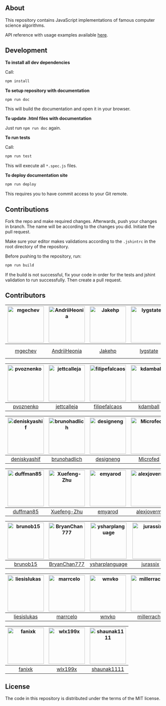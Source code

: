 ## About

This repository contains JavaScript implementations of famous computer science algorithms.

API reference with usage examples available
<a href="https://mgechev.github.io/javascript-algorithms/" target="_blank">here</a>.

## Development

**To install all dev dependencies**

Call:

```bash
npm install
```

**To setup repository with documentation**

```bash
npm run doc
```

This will build the documentation and open it in your browser.

**To update .html files with documentation**

Just run `npm run doc` again.

**To run tests**

Call:

```bash
npm run test
```

This will execute all `*.spec.js` files.

**To deploy documentation site**

```bash
npm run deploy
```

This requires you to have commit access to your Git remote.

## Contributions

Fork the repo and make required changes. Afterwards, push your changes in branch. The name will be according to the changes you did. Initiate the pull request.

Make sure your editor makes validations according to the `.jshintrc` in the root directory of the repository.

Before pushing to the repository, run:

```bash
npm run build
```

If the build is not successful, fix your code in order for the tests and jshint validation to run successfully. Then create a pull request.

## Contributors

[<img alt="mgechev" src="https://avatars1.githubusercontent.com/u/455023?v=4&s=117" width="117">](https://github.com/mgechev) |[<img alt="AndriiHeonia" src="https://avatars1.githubusercontent.com/u/773648?v=4&s=117" width="117">](https://github.com/AndriiHeonia) |[<img alt="Jakehp" src="https://avatars1.githubusercontent.com/u/1854569?v=4&s=117" width="117">](https://github.com/Jakehp) |[<img alt="lygstate" src="https://avatars3.githubusercontent.com/u/121040?v=4&s=117" width="117">](https://github.com/lygstate) |[<img alt="mik-laj" src="https://avatars1.githubusercontent.com/u/12058428?v=4&s=117" width="117">](https://github.com/mik-laj) |[<img alt="krzysztof-grzybek" src="https://avatars0.githubusercontent.com/u/6236664?v=4&s=117" width="117">](https://github.com/krzysztof-grzybek) |
:---: |:---: |:---: |:---: |:---: |:---: |
[mgechev](https://github.com/mgechev) |[AndriiHeonia](https://github.com/AndriiHeonia) |[Jakehp](https://github.com/Jakehp) |[lygstate](https://github.com/lygstate) |[mik-laj](https://github.com/mik-laj) |[krzysztof-grzybek](https://github.com/krzysztof-grzybek) |

[<img alt="pvoznenko" src="https://avatars3.githubusercontent.com/u/1098414?v=4&s=117" width="117">](https://github.com/pvoznenko) |[<img alt="jettcalleja" src="https://avatars0.githubusercontent.com/u/6356258?v=4&s=117" width="117">](https://github.com/jettcalleja) |[<img alt="filipefalcaos" src="https://avatars2.githubusercontent.com/u/9125631?v=4&s=117" width="117">](https://github.com/filipefalcaos) |[<img alt="kdamball" src="https://avatars3.githubusercontent.com/u/3318312?v=4&s=117" width="117">](https://github.com/kdamball) |[<img alt="lekkas" src="https://avatars3.githubusercontent.com/u/5211478?v=4&s=117" width="117">](https://github.com/lekkas) |[<img alt="infusion" src="https://avatars3.githubusercontent.com/u/197742?v=4&s=117" width="117">](https://github.com/infusion) |
:---: |:---: |:---: |:---: |:---: |:---: |
[pvoznenko](https://github.com/pvoznenko) |[jettcalleja](https://github.com/jettcalleja) |[filipefalcaos](https://github.com/filipefalcaos) |[kdamball](https://github.com/kdamball) |[lekkas](https://github.com/lekkas) |[infusion](https://github.com/infusion) |

[<img alt="deniskyashif" src="https://avatars2.githubusercontent.com/u/5999271?v=4&s=117" width="117">](https://github.com/deniskyashif) |[<img alt="brunohadlich" src="https://avatars2.githubusercontent.com/u/7043013?v=4&s=117" width="117">](https://github.com/brunohadlich) |[<img alt="designeng" src="https://avatars0.githubusercontent.com/u/2807469?v=4&s=117" width="117">](https://github.com/designeng) |[<img alt="Microfed" src="https://avatars1.githubusercontent.com/u/613179?v=4&s=117" width="117">](https://github.com/Microfed) |[<img alt="Nirajkashyap" src="https://avatars3.githubusercontent.com/u/4338110?v=4&s=117" width="117">](https://github.com/Nirajkashyap) |[<img alt="pkerpedjiev" src="https://avatars3.githubusercontent.com/u/2143629?v=4&s=117" width="117">](https://github.com/pkerpedjiev) |
:---: |:---: |:---: |:---: |:---: |:---: |
[deniskyashif](https://github.com/deniskyashif) |[brunohadlich](https://github.com/brunohadlich) |[designeng](https://github.com/designeng) |[Microfed](https://github.com/Microfed) |[Nirajkashyap](https://github.com/Nirajkashyap) |[pkerpedjiev](https://github.com/pkerpedjiev) |

[<img alt="duffman85" src="https://avatars0.githubusercontent.com/u/15054422?v=4&s=117" width="117">](https://github.com/duffman85) |[<img alt="Xuefeng-Zhu" src="https://avatars0.githubusercontent.com/u/5875315?v=4&s=117" width="117">](https://github.com/Xuefeng-Zhu) |[<img alt="emyarod" src="https://avatars3.githubusercontent.com/u/8265238?v=4&s=117" width="117">](https://github.com/emyarod) |[<img alt="alexjoverm" src="https://avatars3.githubusercontent.com/u/5701162?v=4&s=117" width="117">](https://github.com/alexjoverm) |[<img alt="amilajack" src="https://avatars1.githubusercontent.com/u/6374832?v=4&s=117" width="117">](https://github.com/amilajack) |[<img alt="BorislavBorisov22" src="https://avatars2.githubusercontent.com/u/20156662?v=4&s=117" width="117">](https://github.com/BorislavBorisov22) |
:---: |:---: |:---: |:---: |:---: |:---: |
[duffman85](https://github.com/duffman85) |[Xuefeng-Zhu](https://github.com/Xuefeng-Zhu) |[emyarod](https://github.com/emyarod) |[alexjoverm](https://github.com/alexjoverm) |[amilajack](https://github.com/amilajack) |[BorislavBorisov22](https://github.com/BorislavBorisov22) |

[<img alt="brunob15" src="https://avatars2.githubusercontent.com/u/5839627?v=4&s=117" width="117">](https://github.com/brunob15) |[<img alt="BryanChan777" src="https://avatars0.githubusercontent.com/u/43082778?v=4&s=117" width="117">](https://github.com/BryanChan777) |[<img alt="ysharplanguage" src="https://avatars0.githubusercontent.com/u/1055314?v=4&s=117" width="117">](https://github.com/ysharplanguage) |[<img alt="jurassix" src="https://avatars3.githubusercontent.com/u/1869117?v=4&s=117" width="117">](https://github.com/jurassix) |[<img alt="fisenkodv" src="https://avatars0.githubusercontent.com/u/1039447?v=4&s=117" width="117">](https://github.com/fisenkodv) |[<img alt="contra" src="https://avatars0.githubusercontent.com/u/425716?v=4&s=117" width="117">](https://github.com/contra) |
:---: |:---: |:---: |:---: |:---: |:---: |
[brunob15](https://github.com/brunob15) |[BryanChan777](https://github.com/BryanChan777) |[ysharplanguage](https://github.com/ysharplanguage) |[jurassix](https://github.com/jurassix) |[fisenkodv](https://github.com/fisenkodv) |[contra](https://github.com/contra) |

[<img alt="liesislukas" src="https://avatars3.githubusercontent.com/u/2733862?v=4&s=117" width="117">](https://github.com/liesislukas) |[<img alt="marrcelo" src="https://avatars3.githubusercontent.com/u/18054556?v=4&s=117" width="117">](https://github.com/marrcelo) |[<img alt="wnvko" src="https://avatars3.githubusercontent.com/u/5990334?v=4&s=117" width="117">](https://github.com/wnvko) |[<img alt="millerrach" src="https://avatars2.githubusercontent.com/u/12432794?v=4&s=117" width="117">](https://github.com/millerrach) |[<img alt="xiedezhuo" src="https://avatars3.githubusercontent.com/u/39017209?v=4&s=117" width="117">](https://github.com/xiedezhuo) |[<img alt="DengYiping" src="https://avatars0.githubusercontent.com/u/12176046?v=4&s=117" width="117">](https://github.com/DengYiping) |
:---: |:---: |:---: |:---: |:---: |:---: |
[liesislukas](https://github.com/liesislukas) |[marrcelo](https://github.com/marrcelo) |[wnvko](https://github.com/wnvko) |[millerrach](https://github.com/millerrach) |[xiedezhuo](https://github.com/xiedezhuo) |[DengYiping](https://github.com/DengYiping) |

[<img alt="fanixk" src="https://avatars2.githubusercontent.com/u/921156?v=4&s=117" width="117">](https://github.com/fanixk) |[<img alt="wlx199x" src="https://avatars1.githubusercontent.com/u/6756730?v=4&s=117" width="117">](https://github.com/wlx199x) |[<img alt="shaunak1111" src="https://avatars3.githubusercontent.com/u/1323960?v=4&s=117" width="117">](https://github.com/shaunak1111) |
:---: |:---: |:---: |
[fanixk](https://github.com/fanixk) |[wlx199x](https://github.com/wlx199x) |[shaunak1111](https://github.com/shaunak1111) |

## License

The code in this repository is distributed under the terms of the MIT license.

